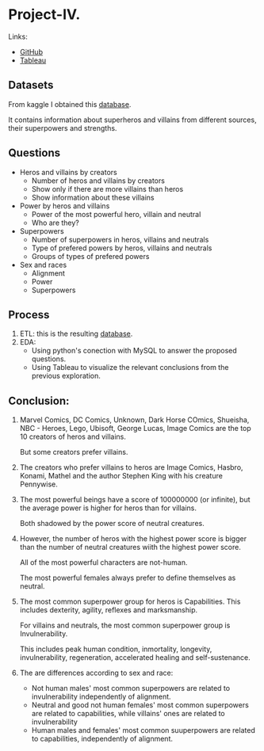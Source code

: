 # Project-IV.
Links:
- [GitHub](https://github.com/MartaGDC/Project-IV/)
- [Tableau](https://public.tableau.com/views/heros_17004379997200/Story1?:language=es-ES&publish=yes&:display_count=n&:origin=viz_share_link)

## Datasets
From kaggle I obtained this [database](https://github.com/MartaGDC/Project-IV/blob/main/data/heros.csv#:~:text=queries_results-,heros.csv,-original_superheros.csv).

It contains information about superheros and villains from different sources, their superpowers and strengths.

## Questions
- Heros and villains by creators
    - Number of heros and villains by creators
    - Show only if there are more villains than heros
    - Show information about these villains
- Power by heros and villains
    - Power of the most powerful hero, villain and neutral
    - Who are they?
- Superpowers
    - Number of superpowers in heros, villains and neutrals
    - Type of prefered powers by heros, villains and neutrals
    - Groups of types of prefered powers
- Sex and races
    - Alignment
    - Power
    - Superpowers

## Process
1. ETL: this is the resulting [database](data\heros.csv).
2. EDA:
    - Using python's conection with MySQL to answer the proposed questions.
    - Using Tableau to visualize the relevant conclusions from the previous exploration.

## Conclusion:
1. Marvel Comics, DC Comics, Unknown, Dark Horse COmics, Shueisha, NBC - Heroes, Lego, Ubisoft, George Lucas, Image Comics are the top 10 creators of heros and villains.

    But some creators prefer villains.
2. The creators who prefer villains to heros are Image Comics, Hasbro, Konami, Mathel and the author Stephen King with his creature Pennywise.
3. The most powerful beings have a score of 100000000 (or infinite), but the average power is higher for heros than for villains. 

    Both shadowed by the power score of neutral creatures.
4. However, the number of heros with the highest power score is bigger than the number of neutral creatures wiith the highest power score.

    All of the most powerful characters are not-human.
    
    The most powerful females always prefer to define themselves as neutral.
5. The most common superpower group for heros is Capabilities.
This includes dexterity, agility, reflexes and marksmanship.

    For villains and neutrals, the most common superpower group is Invulnerability.
    
    This includes peak human condition, inmortality, longevity, invulnerability, regeneration, accelerated healing and self-sustenance.
6. The are differences according to sex and race:
    - Not human males' most common superpowers are related to invulnerability independently of alignment.
    - Neutral and good not human females' most common superpowers are related to capabilities, while villains' ones are related to invulnerability
    - Human males and females' most common suuperpowers are related to capabilities, independently of alignment.
